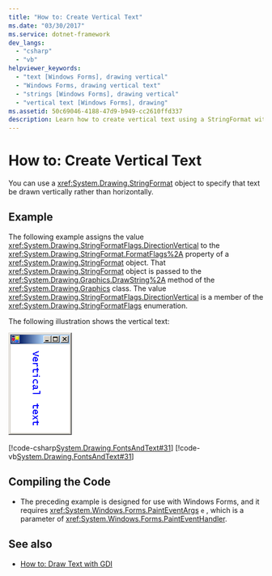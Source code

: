 ```yaml
---
title: "How to: Create Vertical Text"
ms.date: "03/30/2017"
ms.service: dotnet-framework
dev_langs: 
  - "csharp"
  - "vb"
helpviewer_keywords: 
  - "text [Windows Forms], drawing vertical"
  - "Windows Forms, drawing vertical text"
  - "strings [Windows Forms], drawing vertical"
  - "vertical text [Windows Forms], drawing"
ms.assetid: 50c69046-4188-47d9-b949-cc2610ffd337
description: Learn how to create vertical text using a StringFormat with supporting illustrations, descriptions and links.
---
```

# How to: Create Vertical Text

You can use a <xref:System.Drawing.StringFormat> object to specify that text be drawn vertically rather than horizontally.  
  
## Example  

 The following example assigns the value <xref:System.Drawing.StringFormatFlags.DirectionVertical> to the <xref:System.Drawing.StringFormat.FormatFlags%2A> property of a <xref:System.Drawing.StringFormat> object. That <xref:System.Drawing.StringFormat> object is passed to the <xref:System.Drawing.Graphics.DrawString%2A> method of the <xref:System.Drawing.Graphics> class. The value <xref:System.Drawing.StringFormatFlags.DirectionVertical> is a member of the <xref:System.Drawing.StringFormatFlags> enumeration.  
  
 The following illustration shows the vertical text:
  
 ![Graphic that shows vertical font text.](./media/how-to-create-vertical-text/vertical-font-text-graphic.png)  
  
 [!code-csharp[System.Drawing.FontsAndText#31](~/samples/snippets/csharp/VS_Snippets_Winforms/System.Drawing.FontsAndText/CS/Class1.cs#31)]
 [!code-vb[System.Drawing.FontsAndText#31](~/samples/snippets/visualbasic/VS_Snippets_Winforms/System.Drawing.FontsAndText/VB/Class1.vb#31)]  
  
## Compiling the Code  
  
- The preceding example is designed for use with Windows Forms, and it requires <xref:System.Windows.Forms.PaintEventArgs> `e` , which is a parameter of <xref:System.Windows.Forms.PaintEventHandler>.  
  
## See also

- [How to: Draw Text with GDI](how-to-draw-text-with-gdi.md)
